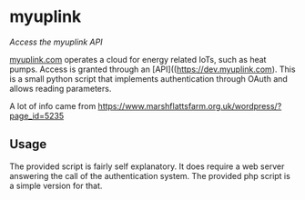 # myuplink

 *Access the myuplink API*

 [myuplink.com](https://myuplink.com) operates a cloud for energy related IoTs, such as heat pumps. Access is granted through an [API]((https://dev.myuplink.com). This is a small python script that implements authentication through OAuth and allows reading parameters. 

 A lot of info came from https://www.marshflattsfarm.org.uk/wordpress/?page_id=5235

## Usage

The provided script is fairly self explanatory. It does require a web server answering the call of the authentication system. The provided php script is a simple version for that. 




 